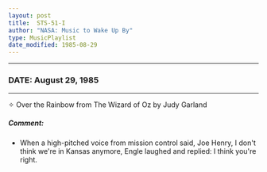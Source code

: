 ```yaml
---
layout: post
title:  STS-51-I
author: "NASA: Music to Wake Up By"
type: MusicPlaylist
date_modified: 1985-08-29
---
```


----
### DATE: August 29, 1985
----
✧ Over the Rainbow from The Wizard of Oz by Judy Garland

##### Comment:
* When a high-pitched voice from mission control said, Joe Henry, I don't think we're in Kansas anymore, Engle laughed and replied: I think you're right.
